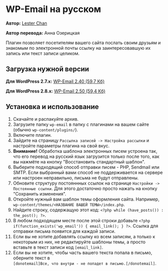 # WP-Email на русском #

**Автор:** [Lester Chan](http://lesterchan.net/wordpress/readme/wp-email.html)

**Автор перевода:** Анна Озерицкая

Плагин позволяет посетителям вашего сайта послать своим друзьям и знакомым по электронной почты ссылку на заинтересовавшую их запись или текст записи целиком.

## Загрузка нужной версии ##

**Для WordPress 2.7.x:** [WP-Email 2.40 (59,7 Кб)](http://l10n-ru.googlecode.com/files/wp-email-2.40-ru_RU.zip)

**Для WordPress 2.8.x:** [WP-Email 2.50 (59,4 Кб)](http://l10n-ru.googlecode.com/files/wp-email-2.50-ru_RU.zip)

## Установка и использование ##

  1. Скачайте и распакуйте архив.
  1. Загрузите папку `wp-email` в папку с плагинами на вашем сайте (обычно `wp-content/plugins/`).
  1. Включите плагин.
  1. Зайдите на страницу `Рассылка записей -> Настройка рассылки` и настройте параметры плагина на свой вкус.
  1. **Внимание!** Обработка шаблона электронных писем устроена так, что его перевод на русский язык загрузится только после того, как вы нажмёте на кнопку "Восстановить стандартный шаблон".
  1. Выберите подходящий способ отправки писем - PHP, Sendmail или SMTP. Если выбранный вами способ не поддерживается на сервере или настроен неправильно, письма не будут отправлены.
  1. Обновите структуру постояннных ссылок на странице `Настройки -> Постоянные ссылки`. Для этого достаточно просто нажать на кнопку "Сохранить изменения".
  1. Откройте нужный вам шаблон темы оформления сайта. Например, `wp-content/themes/<НАЗВАНИЕ ВАШЕЙ ТЕМЫ>/index.php`.
  1. Найдите строку, содержащую этот код: `<?php while (have_posts()) : the_post(); ?>`.
  1. В любом подходящем месте после этой строки добавьте `<?php if(function_exists('wp_email')) { email_link(); } ?>`. Ссылка для отправки письма появится для каждой записи.
  1. Если вы не хотите добавлять ссылку ко всем записям, а только к некоторым из них, не редактируйте шаблоны темы, а просто вставьте в текст записи код `[email_link]`.
  1. Если вы не хотите, чтобы часть вашего текста попала в письмо, оберните текст в<br />`[donotemail]Все, что внутри - не попадет в письмо.[/donotemail]`.